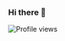 ### Hi there 👋
<!--
[![HitCount](http://hits.dwyl.com/Stephenr55/Stephenr55.svg)](http://hits.dwyl.com/Stephenr55/Stephenr55)
-->
![Profile views](https://gpvc.arturio.dev/Stephenr55)


<!--
**Stephenr55/Stephenr55** is a ✨ _special_ ✨ repository because its `README.md` (this file) appears on your GitHub profile.

Here are some ideas to get you started:

- 🔭 I’m currently working on ...
- 🌱 I’m currently learning ...
- 👯 I’m looking to collaborate on ...
- 🤔 I’m looking for help with ...
- 💬 Ask me about ...
- 📫 How to reach me: ...
- 😄 Pronouns: ...
- ⚡ Fun fact: ...
-->
